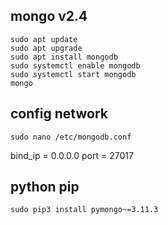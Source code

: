 ## mongo v2.4
    sudo apt update
    sudo apt upgrade
    sudo apt install mongodb
    sudo systemctl enable mongodb
    sudo systemctl start mongodb
    mongo
    
## config network
    sudo nano /etc/mongodb.conf
bind_ip = 0.0.0.0
port = 27017

## python pip
    sudo pip3 install pymongo~=3.11.3
